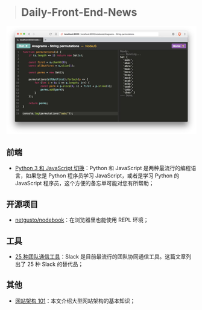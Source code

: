 > # Daily-Front-End-News

[![cover][img]][link]

[img]: https://github.com/fengshangwuqi/Daily-Front-End-News/blob/master/history/2018/09/09/cover.jpg "在浏览器里也能使用 REPL 环境"
[link]: https://github.com/netgusto/nodebook

## 前端

- [Python 3 和 JavaScript 切换](https://sayazamurai.github.io/python-vs-javascript/)：Python 和 JavaScript 是两种最流行的编程语言，如果您是 Python 程序员学习 JavaScript，或者是学习 Python 的 JavaScript 程序员，这个方便的备忘单可能对您有所帮助；

## 开源项目

- [netgusto/nodebook](https://github.com/netgusto/nodebook)：在浏览器里也能使用 REPL 环境；

## 工具

- [25 种团队通信工具](https://fleep.io/blog/best-slack-alternatives/)：Slack 是目前最流行的团队协同通信工具。这篇文章列出了 25 种 Slack 的替代品；

## 其他

- [网站架构 101](https://engineering.videoblocks.com/web-architecture-101-a3224e126947)：本文介绍大型网站架构的基本知识；
